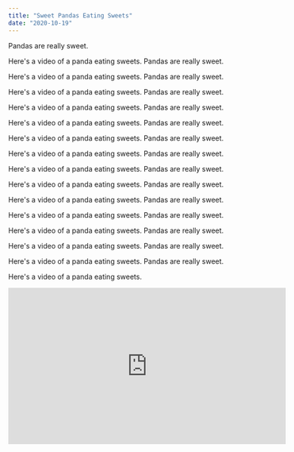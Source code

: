 ```yaml
---
title: "Sweet Pandas Eating Sweets"
date: "2020-10-19"
---
```


Pandas are really sweet.

Here's a video of a panda eating sweets.
Pandas are really sweet.

Here's a video of a panda eating sweets.
Pandas are really sweet.

Here's a video of a panda eating sweets.
Pandas are really sweet.

Here's a video of a panda eating sweets.
Pandas are really sweet.

Here's a video of a panda eating sweets.
Pandas are really sweet.

Here's a video of a panda eating sweets.
Pandas are really sweet.

Here's a video of a panda eating sweets.
Pandas are really sweet.

Here's a video of a panda eating sweets.
Pandas are really sweet.

Here's a video of a panda eating sweets.
Pandas are really sweet.

Here's a video of a panda eating sweets.
Pandas are really sweet.

Here's a video of a panda eating sweets.
Pandas are really sweet.

Here's a video of a panda eating sweets.
Pandas are really sweet.

Here's a video of a panda eating sweets.
Pandas are really sweet.

Here's a video of a panda eating sweets.
Pandas are really sweet.

Here's a video of a panda eating sweets.

<iframe width="560" height="315" src="https://www.youtube.com/embed/4n0xNbfJLR8" frameborder="0" allowfullscreen></iframe>
